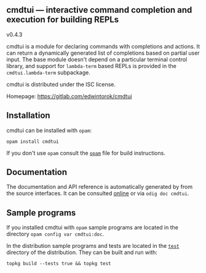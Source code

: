 cmdtui — interactive command completion and execution for building REPLs
-------------------------------------------------------------------------------
v0.4.3

cmdtui is a module for declaring commands with completions and actions.
It can return a dynamically generated list of completions based on partial user
input.
The base module doesn't depend on a particular terminal control library,
and support for `lambda-term` based REPLs is provided in the `cmdtui.lambda-term` subpackage.

cmdtui is distributed under the ISC license.

Homepage: https://gitlab.com/edwintorok/cmdtui  

## Installation

cmdtui can be installed with `opam`:

    opam install cmdtui

If you don't use `opam` consult the [`opam`](opam) file for build
instructions.

## Documentation

The documentation and API reference is automatically generated by from
the source interfaces. It can be consulted [online][doc] or via
`odig doc cmdtui`.

[doc]: https://edwintorok.gitlab.io/cmdtui/doc

## Sample programs

If you installed cmdtui with `opam` sample programs are located in
the directory `opam config var cmdtui:doc`.

In the distribution sample programs and tests are located in the
[`test`](test) directory of the distribution. They can be built and run
with:

    topkg build --tests true && topkg test 
